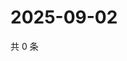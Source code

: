 # 2025-09-02

共 0 条

<!-- BEGIN ZHIHUQUESTIONS -->
<!-- 最后更新时间 Tue Sep 02 2025 23:12:09 GMT+0800 (China Standard Time) -->

<!-- END ZHIHUQUESTIONS -->
